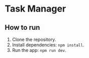 # Task Manager

## How to run
1. Clone the repository.
2. Install dependencies: `npm install`.
3. Run the app: `npm run dev`.
